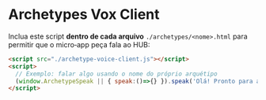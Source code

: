 
# Archetypes Vox Client

Inclua este script **dentro de cada arquivo** `./archetypes/<nome>.html` para permitir que o micro‑app peça fala ao HUB:

```html
<script src="./archetype-voice-client.js"></script>
<script>
  // Exemplo: falar algo usando o nome do próprio arquétipo
  (window.ArchetypeSpeak || { speak:()=>{} }).speak('Olá! Pronto para agir.');
</script>
```
